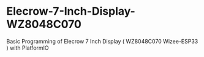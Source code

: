 # Elecrow-7-Inch-Display-WZ8048C070
Basic Programming of Elecrow 7 Inch Display ( WZ8048C070 Wizee-ESP33 ) with PlatformIO
